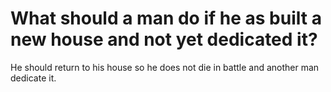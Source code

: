 # What should a man do if he as built a new house and not yet dedicated it?

He should return to his house so he does not die in battle and another man dedicate it.
